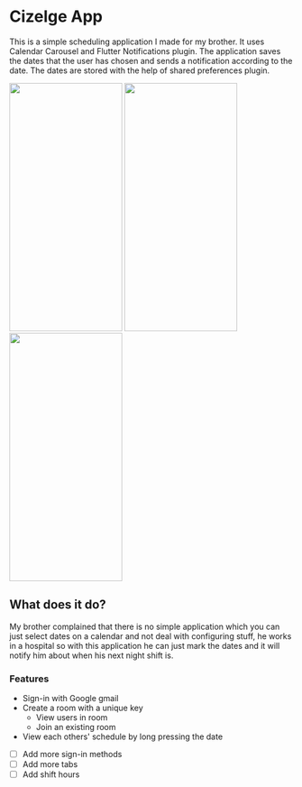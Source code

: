 # Cizelge App

This is a simple scheduling application I made for my brother. It uses Calendar Carousel and Flutter Notifications plugin. The application saves the dates that the user has chosen and sends a notification according to the date. The dates are stored with the help of shared preferences plugin.


<p float = "left">
<img src="https://user-images.githubusercontent.com/32751228/77929729-ac60ed80-72b2-11ea-8102-407fdb5837b9.png" width="200" height="440"/>
<img src="https://user-images.githubusercontent.com/32751228/77929799-c39fdb00-72b2-11ea-9461-bbe2ad568900.png" width="200" height="440"/>
<img src="https://user-images.githubusercontent.com/32751228/77929989-f6e26a00-72b2-11ea-91a4-03ea6e63c59e.png" width="200" height="440"/>
</p>

## What does it do?
My brother complained that there is no simple application which you can just select dates on a calendar and not deal with configuring stuff, he works in a hospital so with this application he can just mark the dates and it will notify him about when his next night shift is.


### Features
- Sign-in with Google gmail 
- Create a room with a unique key
    - View users in room
    - Join an existing room
- View each others' schedule by long pressing the date
- [ ] Add more sign-in methods
- [ ] Add more tabs
- [ ] Add shift hours
